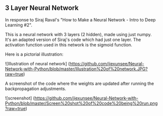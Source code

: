 ## 3 Layer Neural Network
In response to Siraj Raval's "How to Make a Neural Network - Intro to Deep Learning #2".

This is a neural network with 3 layers (2 hidden), made using just numpy. It's an adapted version of Siraj's code which had just one layer. The activation function used in this network is the sigmoid function.

Here is a pictorial illustration:

![Illustration of neural network] (https://github.com/jiexunsee/Neural-Network-with-Python/blob/master/Illustration%20of%20network.JPG?raw=true)

A screenshot of the code where the weights are updated after running the backpropagation adjustments.

![screenshot] (https://github.com/jiexunsee/Neural-Network-with-Python/blob/master/Screen%20shot%20of%20code%20being%20run.png?raw=true)
